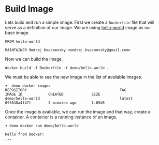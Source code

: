 # Build Image

Lets build and run a simple image. First we create a `Dockerfile` file that will serve as a definition of our image. We are using [hello-world](https://github.com/docker-library/hello-world) image as our base image.

```
FROM hello-world

MAINTAINER Ondrej Kvasnovsky <ondrej.kvasnovsky@gmail.com>
```

Now we can build the image.

```
docker build -f Dockerfile -t demo/hello-world .
```

We must be able to see the new image in the list of available images. 

```
➜  demo docker images
REPOSITORY                                           TAG                   IMAGE ID            CREATED             SIZE
demo/hello-world                                     latest                095848a4f47f        3 minutes ago       1.85kB
```

Once the image is available, we can run the image and that way, create a container. A container is a running instance of an image.

```
➜ demo docker run demo/hello-world

Hello from Docker!
...
```



